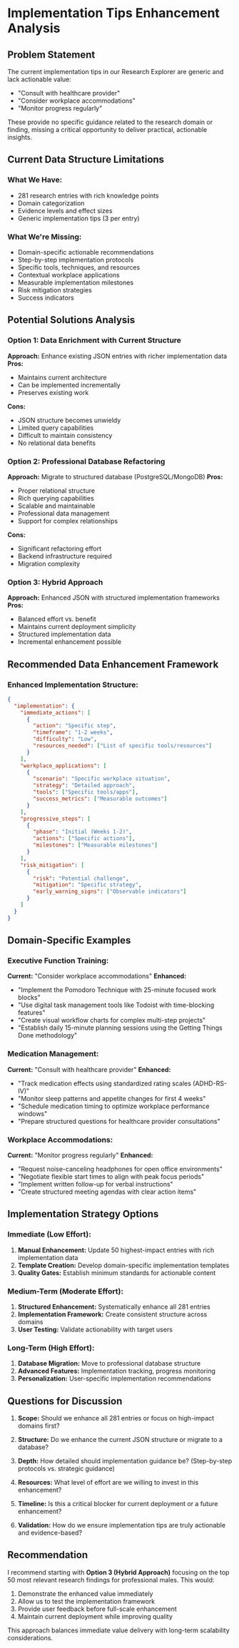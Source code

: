 # Implementation Tips Enhancement Analysis

## Problem Statement

The current implementation tips in our Research Explorer are generic and lack actionable value:
- "Consult with healthcare provider"
- "Consider workplace accommodations" 
- "Monitor progress regularly"

These provide no specific guidance related to the research domain or finding, missing a critical opportunity to deliver practical, actionable insights.

## Current Data Structure Limitations

### What We Have:
- 281 research entries with rich knowledge points
- Domain categorization
- Evidence levels and effect sizes
- Generic implementation tips (3 per entry)

### What We're Missing:
- Domain-specific actionable recommendations
- Step-by-step implementation protocols
- Specific tools, techniques, and resources
- Contextual workplace applications
- Measurable implementation milestones
- Risk mitigation strategies
- Success indicators

## Potential Solutions Analysis

### Option 1: Data Enrichment with Current Structure
**Approach:** Enhance existing JSON entries with richer implementation data
**Pros:** 
- Maintains current architecture
- Can be implemented incrementally
- Preserves existing work

**Cons:**
- JSON structure becomes unwieldy
- Limited query capabilities
- Difficult to maintain consistency
- No relational data benefits

### Option 2: Professional Database Refactoring
**Approach:** Migrate to structured database (PostgreSQL/MongoDB)
**Pros:**
- Proper relational structure
- Rich querying capabilities
- Scalable and maintainable
- Professional data management
- Support for complex relationships

**Cons:**
- Significant refactoring effort
- Backend infrastructure required
- Migration complexity

### Option 3: Hybrid Approach
**Approach:** Enhanced JSON with structured implementation frameworks
**Pros:**
- Balanced effort vs. benefit
- Maintains current deployment simplicity
- Structured implementation data
- Incremental enhancement possible

## Recommended Data Enhancement Framework

### Enhanced Implementation Structure:
```json
{
  "implementation": {
    "immediate_actions": [
      {
        "action": "Specific step",
        "timeframe": "1-2 weeks",
        "difficulty": "Low",
        "resources_needed": ["List of specific tools/resources"]
      }
    ],
    "workplace_applications": [
      {
        "scenario": "Specific workplace situation",
        "strategy": "Detailed approach",
        "tools": ["Specific tools/apps"],
        "success_metrics": ["Measurable outcomes"]
      }
    ],
    "progressive_steps": [
      {
        "phase": "Initial (Weeks 1-2)",
        "actions": ["Specific actions"],
        "milestones": ["Measurable milestones"]
      }
    ],
    "risk_mitigation": [
      {
        "risk": "Potential challenge",
        "mitigation": "Specific strategy",
        "early_warning_signs": ["Observable indicators"]
      }
    ]
  }
}
```

## Domain-Specific Examples

### Executive Function Training:
**Current:** "Consider workplace accommodations"
**Enhanced:** 
- "Implement the Pomodoro Technique with 25-minute focused work blocks"
- "Use digital task management tools like Todoist with time-blocking features"
- "Create visual workflow charts for complex multi-step projects"
- "Establish daily 15-minute planning sessions using the Getting Things Done methodology"

### Medication Management:
**Current:** "Consult with healthcare provider"
**Enhanced:**
- "Track medication effects using standardized rating scales (ADHD-RS-IV)"
- "Monitor sleep patterns and appetite changes for first 4 weeks"
- "Schedule medication timing to optimize workplace performance windows"
- "Prepare structured questions for healthcare provider consultations"

### Workplace Accommodations:
**Current:** "Monitor progress regularly"
**Enhanced:**
- "Request noise-canceling headphones for open office environments"
- "Negotiate flexible start times to align with peak focus periods"
- "Implement written follow-up for verbal instructions"
- "Create structured meeting agendas with clear action items"

## Implementation Strategy Options

### Immediate (Low Effort):
1. **Manual Enhancement:** Update 50 highest-impact entries with rich implementation data
2. **Template Creation:** Develop domain-specific implementation templates
3. **Quality Gates:** Establish minimum standards for actionable content

### Medium-Term (Moderate Effort):
1. **Structured Enhancement:** Systematically enhance all 281 entries
2. **Implementation Framework:** Create consistent structure across domains
3. **User Testing:** Validate actionability with target users

### Long-Term (High Effort):
1. **Database Migration:** Move to professional database structure
2. **Advanced Features:** Implementation tracking, progress monitoring
3. **Personalization:** User-specific implementation recommendations

## Questions for Discussion

1. **Scope:** Should we enhance all 281 entries or focus on high-impact domains first?

2. **Structure:** Do we enhance the current JSON structure or migrate to a database?

3. **Depth:** How detailed should implementation guidance be? (Step-by-step protocols vs. strategic guidance)

4. **Resources:** What level of effort are we willing to invest in this enhancement?

5. **Timeline:** Is this a critical blocker for current deployment or a future enhancement?

6. **Validation:** How do we ensure implementation tips are truly actionable and evidence-based?

## Recommendation

I recommend starting with **Option 3 (Hybrid Approach)** focusing on the top 50 most relevant research findings for professional males. This would:

1. Demonstrate the enhanced value immediately
2. Allow us to test the implementation framework
3. Provide user feedback before full-scale enhancement
4. Maintain current deployment while improving quality

This approach balances immediate value delivery with long-term scalability considerations.

